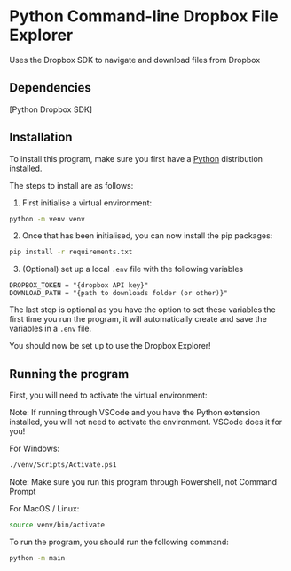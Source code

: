 # Python Command-line Dropbox File Explorer

Uses the Dropbox SDK to navigate and download files from Dropbox

## Dependencies

[Python Dropbox SDK]

## Installation

To install this program, make sure you first have a [Python](https://www.python.org/) distribution installed.

The steps to install are as follows:
1. First initialise a virtual environment:
```bash
python -m venv venv
```
2. Once that has been initialised, you can now install the pip packages:
```bash
pip install -r requirements.txt
```
3. (Optional) set up a local `.env` file with the following variables
```
DROPBOX_TOKEN = "{dropbox API key}"
DOWNLOAD_PATH = "{path to downloads folder (or other)}"
```

The last step is optional as you have the option to set these variables the first time you run the program, it will automatically create and save the variables in a `.env` file.

You should now be set up to use the Dropbox Explorer!

## Running the program

First, you will need to activate the virtual environment:

Note: If running through VSCode and you have the Python extension installed, you will not need to activate the environment. VSCode does it for you!

For Windows:
```bash
./venv/Scripts/Activate.ps1
```
Note: Make sure you run this program through Powershell, not Command Prompt

For MacOS / Linux:
```bash
source venv/bin/activate
```

To run the program, you should run the following command:
```bash
python -m main
```
